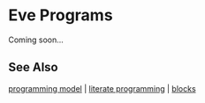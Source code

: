# Eve Programs

Coming soon...

## See Also

[programming model](../model) | [literate programming](../literate-programming) | [blocks](../blocks)